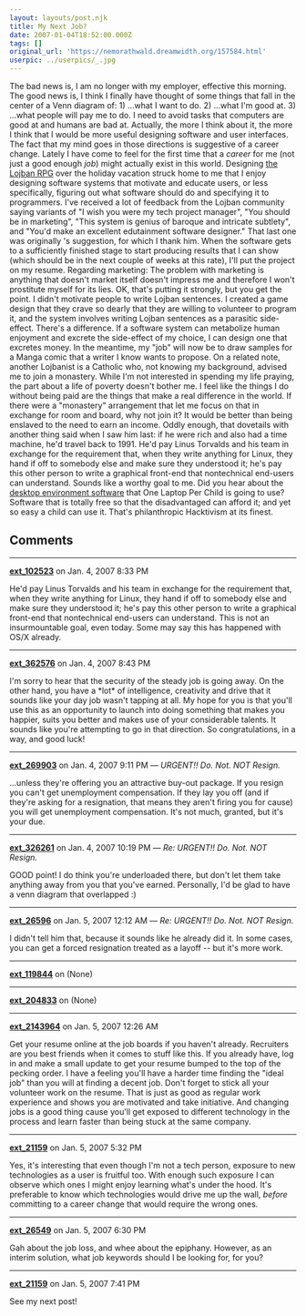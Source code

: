 ```yaml
---
layout: layouts/post.njk
title: My Next Job?
date: 2007-01-04T18:52:00.000Z
tags: []
original_url: 'https://nemorathwald.dreamwidth.org/157584.html'
userpic: ../userpics/_.jpg
---
```

The bad news is, I am no longer with my employer, effective this morning. The good news is, I think I finally have thought of some things that fall in the center of a Venn diagram of: 1) ...what I want to do. 2) ...what I'm good at. 3) ...what people will pay me to do. I need to avoid tasks that computers are good at and humans are bad at. Actually, the more I think about it, the more I think that I would be more useful designing software and user interfaces. The fact that my mind goes in those directions is suggestive of a career change. Lately I have come to feel for the first time that a _career_ for me (not just a good enough _job_) might actually exist in this world. Designing [the Lojban RPG](http://docs.google.com/View?docid=dg5wbmjw_12fjmvcm) over the holiday vacation struck home to me that I enjoy designing software systems that motivate and educate users, or less specifically, figuring out what software should do and specifying it to programmers. I've received a lot of feedback from the Lojban community saying variants of "I wish you were my tech project manager", "You should be in marketing", "This system is genius of baroque and intricate subtlety", and "You'd make an excellent edutainment software designer." That last one was originally 's suggestion, for which I thank him. When the software gets to a sufficiently finished stage to start producing results that I can show (which should be in the next couple of weeks at this rate), I'll put the project on my resume. Regarding marketing: The problem with marketing is anything that doesn't market itself doesn't impress me and therefore I won't prostitute myself for its lies. OK, that's putting it strongly, but you get the point. I didn't motivate people to write Lojban sentences. I created a game design that they crave so dearly that they are willing to volunteer to program it, and the system involves writing Lojban sentences as a parasitic side-effect. There's a difference. If a software system can metabolize human enjoyment and excrete the side-effect of my choice, I can design one that excretes money. In the meantime, my "job" will now be to draw samples for a Manga comic that a writer I know wants to propose. On a related note, another Lojbanist is a Catholic who, not knowing my background, advised me to join a monastery. While I'm not interested in spending my life praying, the part about a life of poverty doesn't bother me. I feel like the things I do without being paid are the things that make a real difference in the world. If there were a "monastery" arrangement that let me focus on that in exchange for room and board, why not join it? It would be better than being enslaved to the need to earn an income. Oddly enough, that dovetails with another thing said when I saw him last: if he were rich and also had a time machine, he'd travel back to 1991. He'd pay Linus Torvalds and his team in exchange for the requirement that, when they write anything for Linux, they hand if off to somebody else and make sure they understood it; he's pay this other person to write a graphical front-end that nontechnical end-users can understand. Sounds like a worthy goal to me. Did you hear about the [desktop environment software](http://wiki.laptop.org/go/OLPC_Human_Interface_Guidelines) that One Laptop Per Child is going to use? Software that is totally free so that the disadvantaged can afford it; and yet so easy a child can use it. That's philanthropic Hacktivism at its finest.

## Comments

---

**[ext_102523](https://www.dreamwidth.org/users/ext_102523)** on Jan. 4, 2007 8:33 PM

He'd pay Linus Torvalds and his team in exchange for the requirement that, when they write anything for Linux, they hand if off to somebody else and make sure they understood it; he's pay this other person to write a graphical front-end that nontechnical end-users can understand. This is not an insurmountable goal, even today. Some may say this has happened with OS/X already.

---

**[ext_362576](https://www.dreamwidth.org/users/ext_362576)** on Jan. 4, 2007 8:43 PM

I'm sorry to hear that the security of the steady job is going away. On the other hand, you have a \*lot\* of intelligence, creativity and drive that it sounds like your day job wasn't tapping at all. My hope for you is that you'll use this as an opportunity to launch into doing something that makes you happier, suits you better and makes use of your considerable talents. It sounds like you're attempting to go in that direction. So congratulations, in a way, and good luck!

---

**[ext_269903](https://www.dreamwidth.org/users/ext_269903)** on Jan. 4, 2007 9:11 PM — *URGENT!! Do. Not. NOT Resign.*

...unless they're offering you an attractive buy-out package. If you resign you can't get unemployment compensation. If they lay you off (and if they're asking for a resignation, that means they aren't firing you for cause) you will get unemployment compensation. It's not much, granted, but it's your due.

---

**[ext_326261](https://www.dreamwidth.org/users/ext_326261)** on Jan. 4, 2007 10:19 PM — *Re: URGENT!! Do. Not. NOT Resign.*

GOOD point! I do think you're underloaded there, but don't let them take anything away from you that you've earned. Personally, I'd be glad to have a venn diagram that overlapped :)

---

**[ext_26596](https://www.dreamwidth.org/users/ext_26596)** on Jan. 5, 2007 12:12 AM — *Re: URGENT!! Do. Not. NOT Resign.*

I didn't tell him that, because it sounds like he already did it. In some cases, you can get a forced resignation treated as a layoff -- but it's more work.

---

**[ext_119844](https://www.dreamwidth.org/users/ext_119844)** on (None)



---

**[ext_204833](https://www.dreamwidth.org/users/ext_204833)** on (None)



---

**[ext_2143964](https://www.dreamwidth.org/users/ext_2143964)** on Jan. 5, 2007 12:26 AM

Get your resume online at the job boards if you haven't already. Recruiters are you best friends when it comes to stuff like this. If you already have, log in and make a small update to get your resume bumped to the top of the pecking order. I have a feeling you'll have a harder time finding the "ideal job" than you will at finding a decent job. Don't forget to stick all your volunteer work on the resume. That is just as good as regular work experience and shows you are motivated and take initiative. And changing jobs is a good thing cause you'll get exposed to different technology in the process and learn faster than being stuck at the same company.

---

**[ext_21159](https://www.dreamwidth.org/users/ext_21159)** on Jan. 5, 2007 5:32 PM

Yes, it's interesting that even though I'm not a tech person, exposure to new technologies as a user is fruitful too. With enough such exposure I can observe which ones I might enjoy learning what's under the hood. It's preferable to know which technologies would drive me up the wall, _before_ committing to a career change that would require the wrong ones.

---

**[ext_26549](https://www.dreamwidth.org/users/ext_26549)** on Jan. 5, 2007 6:30 PM

Gah about the job loss, and whee about the epiphany. However, as an interim solution, what job keywords should I be looking for, for you?

---

**[ext_21159](https://www.dreamwidth.org/users/ext_21159)** on Jan. 5, 2007 7:41 PM

See my next post!
